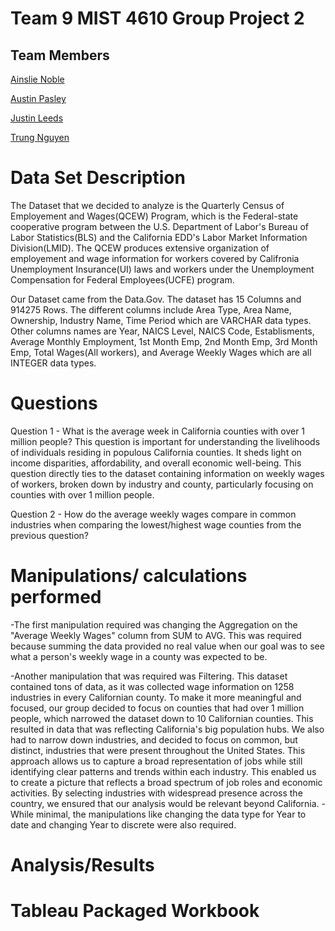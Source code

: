 # Team 9 MIST 4610 Group Project 2



## Team Members

[Ainslie Noble](https://github.com/ainsliehn)

[Austin Pasley](https://github.com/apasley)

[Justin Leeds](https://github.com/justinleeds)

[Trung Nguyen](https://github.com/TrungTNguyenn)

# Data Set Description
The Dataset that we decided to analyze is the Quarterly Census of Employement and Wages(QCEW) Program, which is the Federal-state cooperative program between the U.S. Department of Labor's Bureau of Labor Statistics(BLS) and the California EDD's Labor Market Information Division(LMID). The QCEW produces extensive organization of employement and wage information 
for workers covered by Califronia Unemployment Insurance(UI) laws and workers under the Unemployment Compensation for Federal Employees(UCFE) program. 
 
Our Dataset came from the Data.Gov. The dataset has 15 Columns and 914275 Rows. The different columns include Area Type, Area Name, Ownership, Industry Name, Time Period which are VARCHAR data types. Other columns names are Year, NAICS Level, NAICS Code, Establisments, Average Monthly Employment, 1st Month Emp, 2nd Month Emp, 3rd Month Emp, Total Wages(All workers), and Average Weekly Wages which are all INTEGER data types.
# Questions
Question 1 - What is the average week in California counties with over 1 million people?
This question is important for understanding the livelihoods of individuals residing in populous California counties. It sheds light on income disparities, affordability, and overall economic well-being. This question directly ties to the dataset containing information on weekly wages of workers, broken down by industry and county, particularly focusing on counties with over 1 million people.


Question 2 - How do the average weekly wages compare in common industries when comparing the lowest/highest wage counties from the previous question?
# Manipulations/ calculations performed
-The first manipulation required was changing the Aggregation on the "Average Weekly Wages" column from SUM to AVG. This was required because summing the data provided no real value when our goal was to see what a person's weekly wage in a county was expected to be.

-Another manipulation that was required was Filtering. This dataset contained tons of data, as it was collected wage information on 1258 industries in every Californian county. To make it more meaningful and focused, our group decided to focus on counties that had over 1 million people, which narrowed the dataset down to 10 Californian counties. This resulted in data that was reflecting California's big population hubs. We also had to narrow down industries, and decided to focus on common, but distinct, industries that were present throughout the United States. This approach allows us to capture a broad representation of jobs while still identifying clear patterns and trends within each industry. This enabled us to create a picture that reflects a broad spectrum of job roles and economic activities. By selecting industries with widespread presence across the country, we ensured that our analysis would be relevant beyond California.
-While minimal, the manipulations like changing the data type for Year to date and changing Year to discrete were also required.
# Analysis/Results

# Tableau Packaged Workbook
